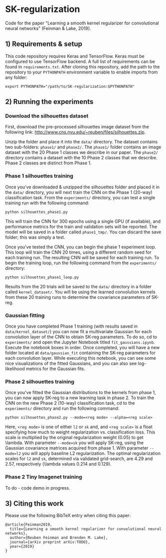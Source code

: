# SK-regularization

Code for the paper "Learning a smooth kernel regularizer for convolutional neural networks" (Feinman & Lake, 2019).

## 1) Requirements & setup
This code repository requires Keras and TensorFlow. Keras must be
configured to use TensorFlow backend. A full list of requirements can be found
in `requirements.txt`. After cloning this repository, add the path to the repository to your `PYTHONPATH` environment variable to enable imports from any folder:

    export PYTHONPATH="/path/to/SK-regularization:$PYTHONPATH"
    
## 2) Running the experiments

### Download the silhouettes dataset

First, download the pre-processed silhouettes image dataset from the following link:
<http://www.cns.nyu.edu/~reuben/files/silhouettes.zip>.

Unzip the folder and place it into the `data/` directory. The dataset contains two sub-folders: `phase1/` and `phase2/`. The `phase1/` folder contains an image dataset with the 20 Phase 1 classes we describe in our paper. The `phase2/` directory contains a dataset with the 10 Phase 2 classes that we describe. Phase 2 classes are distinct from Phase 1.

### Phase 1 silhouettes training

Once you've downloaded & unzipped the silhouettes folder and placed it in the `data/` directory, you will next train the CNN on the Phase 1 (20-way) classification task. From the `experiments/` directory, you can test a single training run with the following command:

    python silhouettes_phase1.py

This will train the CNN for 300 epochs using a single GPU (if available), and performance metrics for the train and validation sets will be reported. The model will be saved in a folder called `phase1_tmp/`. You can discard the save folder; this was simply a test.

Once you've tested the CNN, you can begin the phase 1 experiment loop. This loop will train the CNN 20 times, using a different random seed for each training run. The resulting CNN will be saved for each training run. To begin the training loop, run the following command from the `experiments/` directory:

    python silhouettes_phase1_loop.py
    
Results from the 20 trials will be saved to the `data/` directory in a folder called `kernel_dataset/`. You will be using the learned convolution kernels from these 20 training runs to determine the covariance parameters of SK-reg. 

### Gaussian fitting

Once you have completed Phase 1 training (with results saved in `data/kernel_dataset/`) you can now fit a multivariate Gaussian for each convolution layer of the CNN to obtain SK-reg parameters. To do so, cd to `experiments/` and open the Jupyter Notebook titled `fit_gaussians.ipynb`. Execute the notebook boxes in order. Once completed, you will have a new folder located at `data/gaussian_fit` containing the SK-reg parameters for each convolution layer. While executing this notebook, you can see some nice visualizations of the fitted Gaussians, and you can also see log-likelihood metrics for the Gaussian fits.

### Phase 2 silhouettes training

Once you've fitted the Gaussian distributions to the kernels from phase 1, you can now apply SK-reg to a new learning task in phase 2. To train the CNN on the new Phase 2 (10-way) classification task, cd to the `experiments/` directory and run the following command:

    python silhouettes_phase2.py --mode=<reg mode> --alpha=<reg scale>
    
Here, `<reg mode>` is one of either `l2` or `sk` and, and `<reg scale>` is a float specifying how much to weight regularization vs. classification loss. This scale is multiplied by the original regularization weight (0.05) to get \lambda. With parameter `--mode=sk` you will apply SK-reg, using the Gaussian covariance matrices acquired from phase 1. With parameter `--mode=l2` you will apply baseline L2 regularization. The optimal regularization scales for `l2` and `sk`, determined via validated grid-search, are 4.29 and 2.57, respectively (\lambda values 0.214 and 0.129).

### Phase 2 Tiny Imagenet training

To do - code demo in progress.


## 3) Citing this work

Please use the following BibTeX entry when citing this paper:

```
@article{Feinman2019,
  title={Learning a smooth kernel regularizer for convolutional neural networks},
  author={Reuben Feinman and Brenden M. Lake},
  journal={arXiv preprint arXiv:TODO},
  year={2019}
}
```
